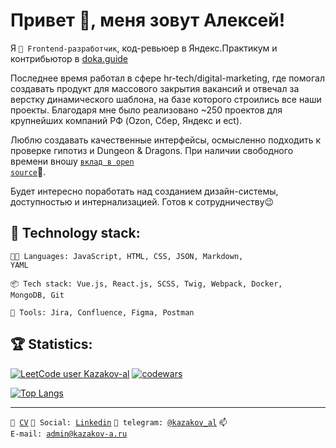 # Привет 👋, меня зовут Алексей!
Я <code>👷 Frontend-разработчик</code>, код-ревьюер в Яндекс.Практикум и контрибьютор в <a href="https://doka.guide/">doka.guide</a>

Последнее время работал в сфере hr-tech/digital-marketing, где помогал создавать продукт для массового закрытия вакансий и отвечал за верстку динамического шаблона, на базе которого строились все наши проекты. Благодаря мне было реализовано ~250 проектов для крупнейших компаний РФ (Ozon, Сбер, Яндекс и ect).

Люблю создавать качественные интерфейсы, осмысленно подходить к проверке гипотиз и Dungeon & Dragons. При наличии свободного времени вношу <code>[вклад в open source](CONTRIBUTION.md)</code>👀.

Будет интересно поработать над созданием дизайн-системы, доступностью и интернализацией. Готов к сотрудничеству😉

## :hammer: Technology stack:
<code>🧑‍💻 Languages: JavaScript, HTML, CSS, JSON, Markdown, YAML</code>

<code>📦 Tech stack: Vue.js, React.js, SCSS, Twig, Webpack, Docker, MongoDB, Git</code>

<code>🧰 Tools: Jira, Сonfluence, Figma, Postman</code>

## :trophy: Statistics:
[![LeetCode user Kazakov-al](https://img.shields.io/badge/dynamic/json?style=flat-square&labelColor=black&color=%23ffa116&label=Solved&query=solved&url=https%3A%2F%2Fleetcode-badge.vercel.app%2Fapi%2Fusers%2FKazakov-al&logo=leetcode&logoColor=yellow)](https://leetcode.com/Kazakov-al/)
[![codewars](https://www.codewars.com/users/kazakov-al/badges/micro)](https://www.codewars.com/users/kazakov-al)  
<!-- ![](https://komarev.com/ghpvc/?username=KazakovAS) -->
<!-- ![Stats](https://github-readme-stats.vercel.app/api?username=KazakovAS&show_icons=true) -->
[![Top Langs](https://github-readme-stats.vercel.app/api/top-langs/?username=KazakovAS&layout=compact)](https://github.com/KazakovAS/github-readme-stats)

---
<code>📑 [CV](https://career.habr.com/kazakov-al)</code>
<code>💬 Social: [Linkedin](https://www.linkedin.com/in/kazakov-al/)</code>
<code>💬 telegram: [@kazakov_al](https://telegram.me/kazakov_al)</code>
<code>📫 E-mail: [admin@kazakov-a.ru](mailto:admin@kazakov-a.ru)</code> 
